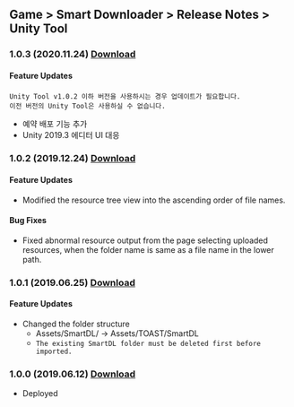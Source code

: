 ## Game > Smart Downloader > Release Notes > Unity Tool


### 1.0.3 (2020.11.24) [Download](https://static.toastoven.net/toastcloud/sdk_download/Smart%20Downloader/SUT/v1.0.3/SmartDownloaderUnityTool.zip)

#### Feature Updates
```
Unity Tool v1.0.2 이하 버전을 사용하시는 경우 업데이트가 필요합니다.
이전 버전의 Unity Tool은 사용하실 수 없습니다.
```

* 예약 배포 기능 추가
* Unity 2019.3 에디터 UI 대응


### 1.0.2 (2019.12.24) [Download](https://static.toastoven.net/toastcloud/sdk_download/Smart%20Downloader/SUT/v1.0.2/SmartDownloaderUnityTool.zip)

#### Feature Updates
* Modified the resource tree view into the ascending order of file names. 

#### Bug Fixes
* Fixed abnormal resource output from the page selecting uploaded resources, when the folder name is same as a file name in the lower path. 


### 1.0.1 (2019.06.25) [Download](https://static.toastoven.net/toastcloud/sdk_download/Smart%20Downloader/SUT/v1.0.1/SmartDownloaderUnityTool.zip)

#### Feature Updates
* Changed the folder structure
    * Assets/SmartDL/ → Assets/TOAST/SmartDL
    * `The existing SmartDL folder must be deleted first before imported.`


### 1.0.0 (2019.06.12) [Download](https://static.toastoven.net/toastcloud/sdk_download/Smart%20Downloader/SUT/v1.0.0/SmartDownloaderUnityTool.zip)


* Deployed


